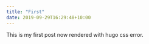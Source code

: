 ```yaml
---
title: "First"
date: 2019-09-29T16:29:48+10:00
---
```


This is my first post now rendered with hugo css error.

